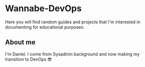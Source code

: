 # Wannabe-DevOps
Here you will find random guides and projects that I'm interested in documenting for educational purposes.

## About me
I'm Daniel. I come from Sysadmin background and now making my transition to DevOps 😎
